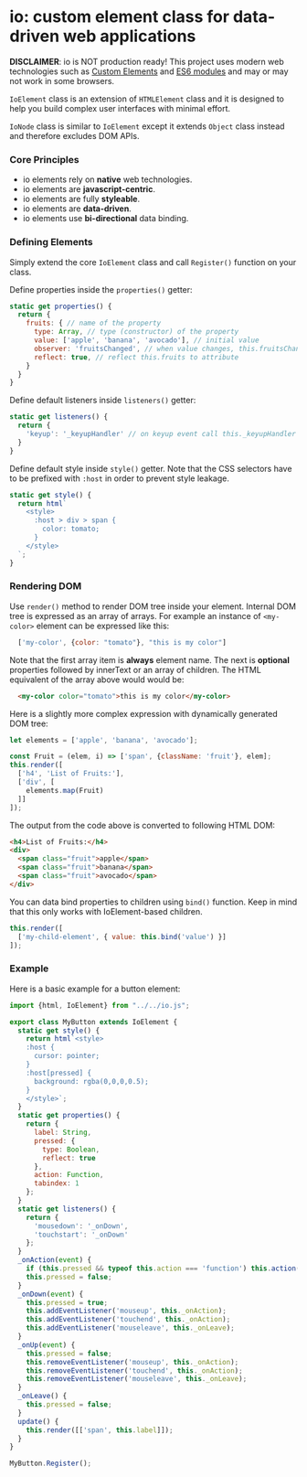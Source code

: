 # io: custom element class for data-driven web applications #

**DISCLAIMER**: io is NOT production ready! This project uses modern web technologies such as [Custom Elements](https://caniuse.com/#feat=custom-elementsv1) and [ES6 modules](https://caniuse.com/#feat=es6-module) and may or may not work in some browsers.

`IoElement` class is an extension of `HTMLElement` class and it is designed to help you build complex user interfaces with minimal effort.

`IoNode` class is similar to `IoElement` except it extends `Object` class instead and therefore excludes DOM APIs.

### Core Principles ###

* io elements rely on **native** web technologies.
* io elements are **javascript-centric**.
* io elements are fully **styleable**.
* io elements are **data-driven**.
* io elements use **bi-directional** data binding.

### Defining Elements ###

Simply extend the core `IoElement` class and call `Register()` function on your class.

Define properties inside the `properties()` getter:

```javascript
static get properties() {
  return {
    fruits: { // name of the property
      type: Array, // type (constructor) of the property
      value: ['apple', 'banana', 'avocado'], // initial value
      observer: 'fruitsChanged', // when value changes, this.fruitsChanged() will be called.
      reflect: true, // reflect this.fruits to attribute
    }
  }
}
```

Define default listeners inside `listeners()` getter:

```javascript
static get listeners() {
  return {
    'keyup': '_keyupHandler' // on keyup event call this._keyupHandler
  }
}
```

Define default style inside `style()` getter.
Note that the CSS selectors have to be prefixed with `:host` in order to prevent style leakage.

```javascript
static get style() {
  return html`
    <style>
      :host > div > span {
        color: tomato;
      }
    </style>
  `;
}
```

### Rendering DOM ###

Use `render()` method to render DOM tree inside your element.
Internal DOM tree is expressed as an array of arrays.
For example an instance of `<my-color>` element can be expressed like this:

```javascript
  ['my-color', {color: "tomato"}, "this is my color"]
```

Note that the first array item is **always** element name.
The next is **optional** properties followed by innerText or an array of children.
The HTML equivalent of the array above would would be:

```HTML
  <my-color color="tomato">this is my color</my-color>
```

Here is a slightly more complex expression with dynamically generated DOM tree:

```javascript
let elements = ['apple', 'banana', 'avocado'];

const Fruit = (elem, i) => ['span', {className: 'fruit'}, elem];
this.render([
  ['h4', 'List of Fruits:'],
  ['div', [
    elements.map(Fruit)
  ]]
]);
```

The output from the code above is converted to following HTML DOM:

```html
<h4>List of Fruits:</h4>
<div>
  <span class="fruit">apple</span>
  <span class="fruit">banana</span>
  <span class="fruit">avocado</span>
</div>
```

You can data bind properties to children using `bind()` function.
Keep in mind that this only works with IoElement-based children.

```javascript
this.render([
  ['my-child-element', { value: this.bind('value') }]
]);

```

### Example ###

Here is a basic example for a button element:

```javascript
import {html, IoElement} from "../../io.js";

export class MyButton extends IoElement {
  static get style() {
    return html`<style>
    :host {
      cursor: pointer;
    }
    :host[pressed] {
      background: rgba(0,0,0,0.5);
    }
    </style>`;
  }
  static get properties() {
    return {
      label: String,
      pressed: {
        type: Boolean,
        reflect: true
      },
      action: Function,
      tabindex: 1
    };
  }
  static get listeners() {
    return {
      'mousedown': '_onDown',
      'touchstart': '_onDown'
    };
  }
  _onAction(event) {
    if (this.pressed && typeof this.action === 'function') this.action();
    this.pressed = false;
  }
  _onDown(event) {
    this.pressed = true;
    this.addEventListener('mouseup', this._onAction);
    this.addEventListener('touchend', this._onAction);
    this.addEventListener('mouseleave', this._onLeave);
  }
  _onUp(event) {
    this.pressed = false;
    this.removeEventListener('mouseup', this._onAction);
    this.removeEventListener('touchend', this._onAction);
    this.removeEventListener('mouseleave', this._onLeave);
  }
  _onLeave() {
    this.pressed = false;
  }
  update() {
    this.render([['span', this.label]]);
  }
}

MyButton.Register();

```
